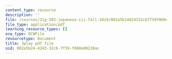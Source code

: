 ```yaml
---
content_type: resource
description: ''
file: /courses/21g-503-japanese-iii-fall-2019/002a5b24424332cb7f59f060e00130ac_-W8jzpw_TgE.pdf
file_type: application/pdf
learning_resource_types: []
ocw_type: OCWFile
resourcetype: Document
title: 3play pdf file
uid: 002a5b24-4243-32cb-7f59-f060e00130ac
---
```

